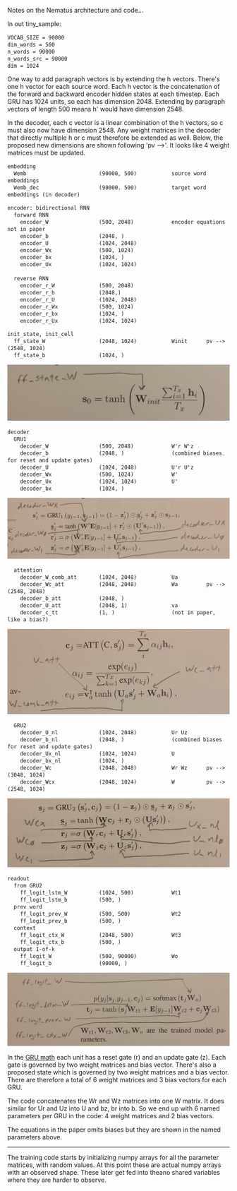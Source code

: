 Notes on the Nematus architecture and code...

In out tiny_sample:

```
VOCAB_SIZE = 90000
dim_words = 500
n_words = 90000
n_words_src = 90000
dim = 1024
```

One way to add paragraph vectors is by extending the h vectors.
There's one h vector for each source word.  Each h vector is the
concatenation of the forward and backward encoder hidden states at
each timestep.  Each GRU has 1024 units, so each has dimension 2048.
Extending by paragraph vectors of length 500 means h' would have
dimension 2548.

In the decoder, each c vector is a linear combination of the h
vectors, so c must also now have dimension 2548.  Any weight matrices
in the decoder that directly multiple h or c must therefore be
extended as well.  Below, the proposed new dimensions are shown
following 'pv -->'.  It looks like 4 weight matrices must be updated.

```
embedding
  Wemb                       (90000, 500)           source word embeddings
  Wemb_dec                   (90000. 500)           target word embeddings (in decoder)
```

```
encoder: bidirectional RNN
  forward RNN
    encoder_W                (500, 2048)            encoder equations not in paper
    encoder_b                (2048, )
    encoder_U                (1024, 2048)
    encoder_Wx               (500, 1024)
    encoder_bx               (1024, )
    encoder_Ux               (1024, 1024)

  reverse RNN
    encoder_r_W              (500, 2048)
    encoder_r_b              (2048,)
    encoder_r_U              (1024, 2048)
    encoder_r_Wx             (500, 1024)
    encoder_r_bx             (1024, )
    encoder_r_Ux             (1024, 1024)
```

```
init_state, init_cell
  ff_state_W                 (2048, 1024)           Winit      pv --> (2548, 1024)
  ff_state_b                 (1024, )
```

![Image of Winit](images/Winit.jpg)

```
decoder
  GRU1
    decoder_W                (500, 2048)            W'r W'z
    decoder_b                (2048, )               (combined biases for reset and update gates)
    decoder_U                (1024, 2048)           U'r U'z
    decoder_Wx               (500, 1024)            W'
    decoder_Ux               (1024, 1024)           U'
    decoder_bx               (1024, )
```

![Image of GRU1](images/GRU1.jpg)

```
  attention
    decoder_W_comb_att       (1024, 2048)           Ua
    decoder_Wc_att           (2048, 2048)           Wa         pv --> (2548, 2048)
    decoder_b_att            (2048, )               
    decoder_U_att            (2048, 1)              va
    decoder_c_tt             (1, )                  (not in paper, like a bias?)
```

![Image of attention](images/attention.jpg)


```
  GRU2
    decoder_U_nl             (1024, 2048)           Ur Uz
    decoder_b_nl             (2048, )               (combined biases for reset and update gates)
    decoder_Ux_nl            (1024, 1024)           U
    decoder_bx_nl            (1024, )
    decoder_Wc               (2048, 2048)           Wr Wz      pv --> (3048, 1024)
    decoder_Wcx              (2048, 1024)           W          pv --> (2548, 1024)
```

![Image of GRU2](images/GRU2.jpg)


```
readout
  from GRU2
    ff_logit_lstm_W          (1024, 500)            Wt1
    ff_logit_lstm_b          (500, )
  prev word
    ff_logit_prev_W          (500, 500)             Wt2
    ff_logit_prev_b          (500, )
  context
    ff_logit_ctx_W           (2048, 500)            Wt3
    ff_logit_ctx_b           (500, )
  output 1-of-k
    ff_logit_W               (500, 90000)           Wo
    ff_logit_b               (90000, )
```

![Image of readout](images/readout.jpg)

In the [GRU math](https://en.wikipedia.org/wiki/Gated_recurrent_unit)
each unit has a reset gate (r) and an update gate (z).  Each gate is
governed by two weight matrices and bias vector.  There's also a
proposed state which is governed by two weight matrices and a bias
vector.  There are therefore a total of 6 weight matrices and 3 bias
vectors for each GRU.

The code concatenates the Wr and Wz matrices into one W matrix.  It
does similar for Ur and Uz into U and bz, br into b.  So we end up
with 6 named parameters per GRU in the code: 4 weight matrices and 2
bias vectors.

The equations in the paper omits biases but they are shown in the
named parameters above.

----

The training code starts by initializing numpy arrays for all the
parameter matrices, with random values.  At this point these are
actual numpy arrays with an observed shape.  These later get fed into
theano shared variables where they are harder to observe.
